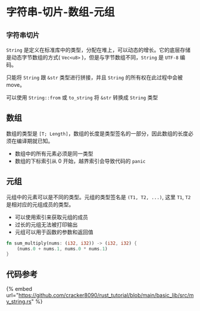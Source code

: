 # 字符串-切片-数组-元组

## `字符串切片`

`String` 是定义在标准库中的类型，分配在堆上，可以动态的增长。它的底层存储是动态字节数组的方式( `Vec<u8>` )，但是与字节数组不同，`String` 是 `UTF-8` 编码。

只能将 `String` 跟 `&str` 类型进行拼接，并且 `String` 的所有权在此过程中会被 move。

可以使用 `String::from` 或 `to_string` 将 `&str` 转换成 `String` 类型

## 数组

数组的类型是 `[T; Length]`，数组的长度是类型签名的一部分，因此数组的长度必须在编译期就已知。

* 数组中的所有元素必须是同一类型
* 数组的下标索引从 0 开始，越界索引会导致代码的 `panic`

## 元组

元组中的元素可以是不同的类型。元组的类型签名是 `(T1, T2, ...)`, 这里 `T1`, `T2` 是相对应的元组成员的类型。

* 可以使用索引来获取元组的成员
* 过长的元组无法被打印输出
* 元组可以用于函数的参数和返回值

```rust
fn sum_multiply(nums: (i32, i32)) -> (i32, i32) {
    (nums.0 + nums.1, nums.0 * nums.1)
}
```

## 代码参考

{% embed url="https://github.com/cracker8090/rust_tutorial/blob/main/basic_lib/src/my_string.rs" %}
